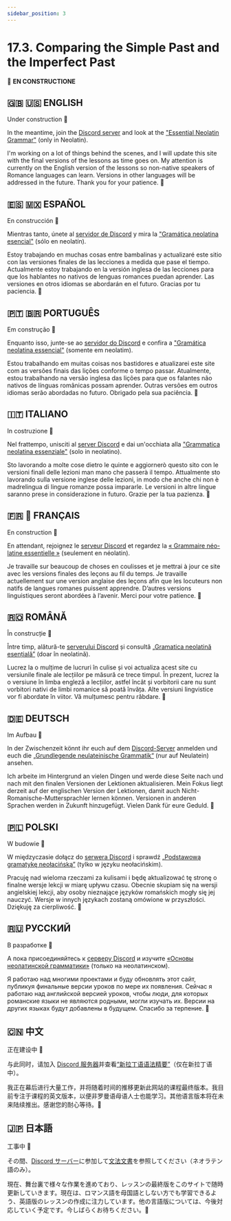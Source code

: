 ```yaml
---
sidebar_position: 3
---
```


# 17.3. Comparing the Simple Past and the Imperfect Past
🚧 **EN CONSTRUCTIONE**

## 🇬🇧 🇺🇸 ENGLISH
Under construction 🙂

In the meantime, join the [Discord server](https://discord.gg/d6rX7DQ9mF) and look at the ["Essential Neolatin Grammar"](https://drive.google.com/file/d/1GyxCbwnWDZKEcV_v0EUyLEaLr3VKktd0/view?usp=sharing) (only in Neolatin).

I'm working on a lot of things behind the scenes, and I will update this site with the final versions of the lessons as time goes on. My attention is currently on the English version of the lessons so non-native speakers of Romance languages can learn. Versions in other languages will be addressed in the future. Thank you for your patience. 🙏

## 🇪🇸 🇲🇽 ESPAÑOL
En construcción 🙂

Mientras tanto, únete al [servidor de Discord](https://discord.gg/d6rX7DQ9mF) y mira la ["Gramática neolatina esencial"](https://drive.google.com/file/d/1GyxCbwnWDZKEcV_v0EUyLEaLr3VKktd0/view?usp=sharing) (sólo en neolatín).

Estoy trabajando en muchas cosas entre bambalinas y actualizaré este sitio con las versiones finales de las lecciones a medida que pase el tiempo. Actualmente estoy trabajando en la versión inglesa de las lecciones para que los hablantes no nativos de lenguas romances puedan aprender. Las versiones en otros idiomas se abordarán en el futuro. Gracias por tu paciencia. 🙏

## 🇵🇹 🇧🇷 PORTUGUÊS
Em construção 🙂

Enquanto isso, junte-se ao [servidor do Discord](https://discord.gg/d6rX7DQ9mF) e confira a ["Gramática neolatina essencial"](https://drive.google.com/file/d/1GyxCbwnWDZKEcV_v0EUyLEaLr3VKktd0/view?usp=sharing) (somente em neolatim).

Estou trabalhando em muitas coisas nos bastidores e atualizarei este site com as versões finais das lições conforme o tempo passar. Atualmente, estou trabalhando na versão inglesa das lições para que os falantes não nativos de línguas românicas possam aprender. Outras versões em outros idiomas serão abordadas no futuro. Obrigado pela sua paciência. 🙏

## 🇮🇹 ITALIANO
In costruzione 🙂

Nel frattempo, unisciti al [server Discord](https://discord.gg/d6rX7DQ9mF) e dai un'occhiata alla ["Grammatica neolatina essenziale"](https://drive.google.com/file/d/1GyxCbwnWDZKEcV_v0EUyLEaLr3VKktd0/view?usp=sharing) (solo in neolatino).

Sto lavorando a molte cose dietro le quinte e aggiornerò questo sito con le versioni finali delle lezioni man mano che passerà il tempo. Attualmente sto lavorando sulla versione inglese delle lezioni, in modo che anche chi non è madrelingua di lingue romanze possa impararle. Le versioni in altre lingue saranno prese in considerazione in futuro. Grazie per la tua pazienza. 🙏

## 🇫🇷 🏴󠁣󠁡󠁱󠁣󠁿 FRANÇAIS
En construction 🙂

En attendant, rejoignez le [serveur Discord](https://discord.gg/d6rX7DQ9mF) et regardez la [« Grammaire néo-latine essentielle »](https://drive.google.com/file/d/1GyxCbwnWDZKEcV_v0EUyLEaLr3VKktd0/view?usp=sharing) (seulement en néolatin).

Je travaille sur beaucoup de choses en coulisses et je mettrai à jour ce site avec les versions finales des leçons au fil du temps. Je travaille actuellement sur une version anglaise des leçons afin que les locuteurs non natifs de langues romanes puissent apprendre. D’autres versions linguistiques seront abordées à l’avenir. Merci pour votre patience. 🙏

## 🇷🇴 ROMÂNĂ
În construcție 🙂

Între timp, alătură-te [serverului Discord](https://discord.gg/d6rX7DQ9mF) și consultă [„Gramatica neolatină esențială”](https://drive.google.com/file/d/1GyxCbwnWDZKEcV_v0EUyLEaLr3VKktd0/view?usp=sharing) (doar în neolatină).

Lucrez la o mulțime de lucruri în culise și voi actualiza acest site cu versiunile finale ale lecțiilor pe măsură ce trece timpul. În prezent, lucrez la o versiune în limba engleză a lecțiilor, astfel încât și vorbitorii care nu sunt vorbitori nativi de limbi romanice să poată învăța. Alte versiuni lingvistice vor fi abordate în viitor. Vă mulțumesc pentru răbdare. 🙏

## 🇩🇪 DEUTSCH
Im Aufbau 🙂

In der Zwischenzeit könnt ihr euch auf dem [Discord-Server](https://discord.gg/d6rX7DQ9mF) anmelden und euch die [„Grundlegende neulateinische Grammatik“](https://drive.google.com/file/d/1GyxCbwnWDZKEcV_v0EUyLEaLr3VKktd0/view?usp=sharing) (nur auf Neulatein) ansehen.

Ich arbeite im Hintergrund an vielen Dingen und werde diese Seite nach und nach mit den finalen Versionen der Lektionen aktualisieren. Mein Fokus liegt derzeit auf der englischen Version der Lektionen, damit auch Nicht-Romanische-Muttersprachler lernen können. Versionen in anderen Sprachen werden in Zukunft hinzugefügt. Vielen Dank für eure Geduld. 🙏

## 🇵🇱 POLSKI
W budowie 🙂

W międzyczasie dołącz do [serwera Discord](https://discord.gg/d6rX7DQ9mF) i sprawdź [„Podstawową gramatykę neołacińską”](https://drive.google.com/file/d/1GyxCbwnWDZKEcV_v0EUyLEaLr3VKktd0/view?usp=sharing) (tylko w języku neołacińskim).

Pracuję nad wieloma rzeczami za kulisami i będę aktualizować tę stronę o finalne wersje lekcji w miarę upływu czasu. Obecnie skupiam się na wersji angielskiej lekcji, aby osoby nieznające języków romańskich mogły się jej nauczyć. Wersje w innych językach zostaną omówione w przyszłości. Dziękuję za cierpliwość. 🙏


## 🇷🇺 РУССКИЙ
В разработке 🙂

А пока присоединяйтесь к [серверу Discord](https://discord.gg/d6rX7DQ9mF) и изучите [«Основы неолатинской грамматики»](https://drive.google.com/file/d/1GyxCbwnWDZKEcV_v0EUyLEaLr3VKktd0/view?usp=sharing) (только на неолатинском).

Я работаю над многими проектами и буду обновлять этот сайт, публикуя финальные версии уроков по мере их появления. Сейчас я работаю над английской версией уроков, чтобы люди, для которых романские языки не являются родными, могли изучать их. Версии на других языках будут добавлены в будущем. Спасибо за терпение. 🙏

## 🇨🇳 中文
正在建设中 🙂

与此同时，请加入 [Discord 服务器](https://discord.gg/d6rX7DQ9mF)并查看[“新拉丁语语法精要”](https://drive.google.com/file/d/1GyxCbwnWDZKEcV_v0EUyLEaLr3VKktd0/view?usp=sharing)（仅在新拉丁语中）。

我正在幕后进行大量工作，并将随着时间的推移更新此网站的课程最终版本。我目前专注于课程的英文版本，以便非罗曼语母语人士也能学习。其他语言版本将在未来陆续推出。感谢您的耐心等待。🙏

## 🇯🇵 日本語
工事中 🙂

その間、[Discord サーバー](https://discord.gg/d6rX7DQ9mF)に参加して[文法文書](https://drive.google.com/file/d/1GyxCbwnWDZKEcV_v0EUyLEaLr3VKktd0/view?usp=sharing)を参照してください（ネオラテン語のみ）。

現在、舞台裏で様々な作業を進めており、レッスンの最終版をこのサイトで随時更新していきます。現在は、ロマンス語を母国語としない方でも学習できるよう、英語版のレッスンの作成に注力しています。他の言語版については、今後対応していく予定です。今しばらくお待ちください。🙏
